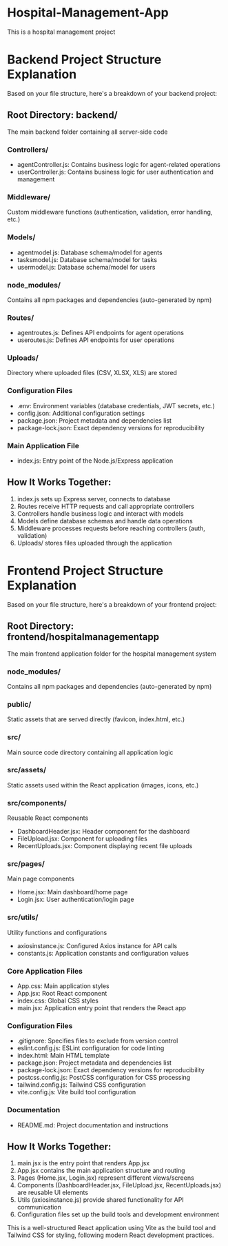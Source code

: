 # Hospital-Management-App
This is a hospital management project



# Backend Project Structure Explanation

Based on your file structure, here's a breakdown of your backend project:

## Root Directory: backend/
The main backend folder containing all server-side code

### Controllers/
- agentController.js: Contains business logic for agent-related operations
- userController.js: Contains business logic for user authentication and management

### Middleware/
Custom middleware functions (authentication, validation, error handling, etc.)

### Models/
- agentmodel.js: Database schema/model for agents
- tasksmodel.js: Database schema/model for tasks
- usermodel.js: Database schema/model for users

### node_modules/
Contains all npm packages and dependencies (auto-generated by npm)

### Routes/
- agentroutes.js: Defines API endpoints for agent operations
- useroutes.js: Defines API endpoints for user operations

### Uploads/
Directory where uploaded files (CSV, XLSX, XLS) are stored

### Configuration Files
- .env: Environment variables (database credentials, JWT secrets, etc.)
- config.json: Additional configuration settings
- package.json: Project metadata and dependencies list
- package-lock.json: Exact dependency versions for reproducibility

### Main Application File
- index.js: Entry point of the Node.js/Express application

## How It Works Together:
1. index.js sets up Express server, connects to database
2. Routes receive HTTP requests and call appropriate controllers
3. Controllers handle business logic and interact with models
4. Models define database schemas and handle data operations
5. Middleware processes requests before reaching controllers (auth, validation)
6. Uploads/ stores files uploaded through the application





# Frontend Project Structure Explanation

Based on your file structure, here's a breakdown of your frontend project:

## Root Directory: frontend/hospitalmanagementapp
The main frontend application folder for the hospital management system

### node_modules/
Contains all npm packages and dependencies (auto-generated by npm)

### public/
Static assets that are served directly (favicon, index.html, etc.)

### src/
Main source code directory containing all application logic

### src/assets/
Static assets used within the React application (images, icons, etc.)

### src/components/
Reusable React components
- DashboardHeader.jsx: Header component for the dashboard
- FileUpload.jsx: Component for uploading files
- RecentUploads.jsx: Component displaying recent file uploads

### src/pages/
Main page components
- Home.jsx: Main dashboard/home page
- Login.jsx: User authentication/login page

### src/utils/
Utility functions and configurations
- axiosinstance.js: Configured Axios instance for API calls
- constants.js: Application constants and configuration values

### Core Application Files
- App.css: Main application styles
- App.jsx: Root React component
- index.css: Global CSS styles
- main.jsx: Application entry point that renders the React app

### Configuration Files
- .gitignore: Specifies files to exclude from version control
- eslint.config.js: ESLint configuration for code linting
- index.html: Main HTML template
- package.json: Project metadata and dependencies list
- package-lock.json: Exact dependency versions for reproducibility
- postcss.config.js: PostCSS configuration for CSS processing
- tailwind.config.js: Tailwind CSS configuration
- vite.config.js: Vite build tool configuration

### Documentation
- README.md: Project documentation and instructions

## How It Works Together:
1. main.jsx is the entry point that renders App.jsx
2. App.jsx contains the main application structure and routing
3. Pages (Home.jsx, Login.jsx) represent different views/screens
4. Components (DashboardHeader.jsx, FileUpload.jsx, RecentUploads.jsx) are reusable UI elements
5. Utils (axiosinstance.js) provide shared functionality for API communication
6. Configuration files set up the build tools and development environment

This is a well-structured React application using Vite as the build tool and Tailwind CSS for styling, following modern React development practices.
